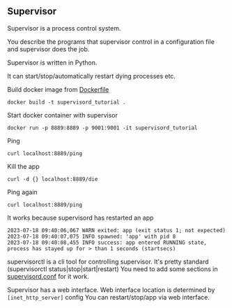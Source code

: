 ## Supervisor

Supervisor is a process control system.

You describe the programs that supervisor control in a configuration file
and supervisor does the job.

Supervisor is written in Python.

It can start/stop/automatically restart dying processes etc.

Build docker image from [Dockerfile](./Dockerfile)

```shell
docker build -t supervisord_tutorial .
```

Start docker container with supervisor

```shell
docker run -p 8889:8889 -p 9001:9001 -it supervisord_tutorial
```

Ping

```shell
curl localhost:8889/ping
```

Kill the app

```shell
curl -d {} localhost:8889/die
```

Ping again
```shell
curl localhost:8889/ping
```

It works because supervisord has restarted an app

```text
2023-07-18 09:40:06,067 WARN exited: app (exit status 1; not expected)
2023-07-18 09:40:07,075 INFO spawned: 'app' with pid 8
2023-07-18 09:40:08,455 INFO success: app entered RUNNING state, process has stayed up for > than 1 seconds (startsecs)
```

supervisorctl is a cli tool for controlling supervisor.
It's pretty standard (supervisorctl status|stop|start|restart)
You need to add some sections in [supervisord.conf](./supervisord.conf) for it work.

Supervisor has a web interface. 
Web interface location is determined by `[inet_http_server]` config
You can restart/stop/app via web interface.